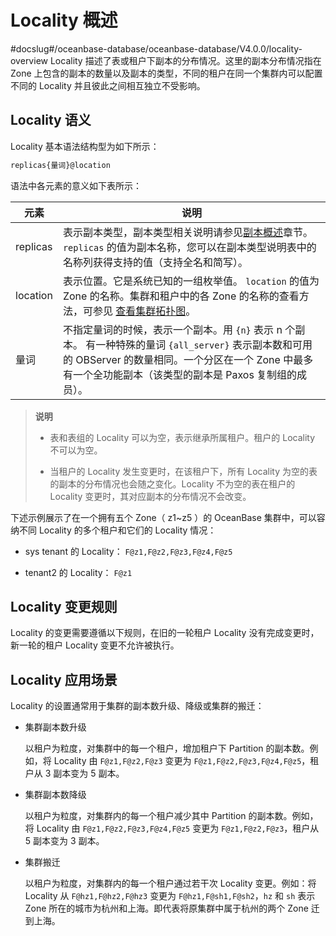 # Locality 概述
#docslug#/oceanbase-database/oceanbase-database/V4.0.0/locality-overview
Locality 描述了表或租户下副本的分布情况。这里的副本分布情况指在 Zone 上包含的副本的数量以及副本的类型，不同的租户在同一个集群内可以配置不同的 Locality 并且彼此之间相互独立不受影响。

## Locality 语义

Locality 基本语法结构型为如下所示：

```sql
replicas{量词}@location
```

语法中各元素的意义如下表所示：

|  **元素**  |                **说明**                 |
|----------|--------------------------------------------|
| replicas | 表示副本类型，副本类型相关说明请参见[副本概述](../4.manage-replicas/1.replica-overview-1.md)章节。  </br>`replicas` 的值为副本名称，您可以在副本类型说明表中的名称列获得支持的值（支持全名和简写）。                |
| location | 表示位置。它是系统已知的一组枚举值。  `location` 的值为 Zone 的名称。集群和租户中的各 Zone 的名称的查看方法，可参见 [查看集群拓扑图](../../6.basic-database-management/1.manage-clusters/6.view-the-cluster-topology.md)。               |
| 量词       | 不指定量词的时候，表示一个副本。用 `{n}` 表示 n 个副本。 有一种特殊的量词 `{all_server}` 表示副本数和可用的 OBServer 的数量相同。一个分区在一个 Zone 中最多有一个全功能副本（该类型的副本是 Paxos 复制组的成员）。 |

>**说明**
>
>* 表和表组的 Locality 可以为空，表示继承所属租户。租户的 Locality 不可以为空。
>
>* 当租户的 Locality 发生变更时，在该租户下，所有 Locality 为空的表的副本的分布情况也会随之变化。Locality 不为空的表在租户的 Locality 变更时，其对应副本的分布情况不会改变。

下述示例展示了在一个拥有五个 Zone（ z1\~z5 ）的 OceanBase 集群中，可以容纳不同 Locality 的多个租户和它们的 Locality 情况：

* sys tenant 的 Locality： `F@z1,F@z2,F@z3,F@z4,F@z5`

* tenant2 的 Locality： `F@z1`

## Locality 变更规则

Locality 的变更需要遵循以下规则，在旧的一轮租户 Locality 没有完成变更时，新一轮的租户 Locality 变更不允许被执行。

## Locality 应用场景

Locality 的设置通常用于集群的副本数升级、降级或集群的搬迁：

* 集群副本数升级

  以租户为粒度，对集群中的每一个租户，增加租户下 Partition 的副本数。例如，将 Locality 由 `F@z1,F@z2,F@z3` 变更为 `F@z1,F@z2,F@z3,F@z4,F@z5`，租户从 3 副本变为 5 副本。
  
* 集群副本数降级

  以租户为粒度，对集群内的每一个租户减少其中 Partition 的副本数。例如，将 Locality 由 `F@z1,F@z2,F@z3,F@z4,F@z5` 变更为 `F@z1,F@z2,F@z3`，租户从 5 副本变为 3 副本。
  
* 集群搬迁

  以租户为粒度，对集群内的每一个租户通过若干次 Locality 变更。例如：将 Locality 从 `F@hz1,F@hz2,F@hz3` 变更为 `F@hz1,F@sh1,F@sh2`，`hz` 和 `sh` 表示 Zone 所在的城市为杭州和上海。即代表将原集群中属于杭州的两个 Zone 迁到上海。
